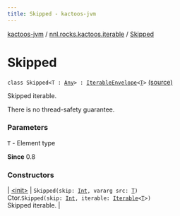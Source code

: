```yaml
---
title: Skipped - kactoos-jvm
---
```


[kactoos-jvm](../../index.html) / [nnl.rocks.kactoos.iterable](../index.html) / [Skipped](./index.html)

# Skipped

`class Skipped<T : `[`Any`](https://kotlinlang.org/api/latest/jvm/stdlib/kotlin/-any/index.html)`> : `[`IterableEnvelope`](../-iterable-envelope/index.html)`<`[`T`](index.html#T)`>` [(source)](https://github.com/neonailol/kactoos/blob/master/kactoos-jvm/src/main/kotlin/nnl/rocks/kactoos/iterable/Skipped.kt#L17)

Skipped iterable.

There is no thread-safety guarantee.

### Parameters

`T` - Element type

**Since**
0.8

### Constructors

| [&lt;init&gt;](-init-.html) | `Skipped(skip: `[`Int`](https://kotlinlang.org/api/latest/jvm/stdlib/kotlin/-int/index.html)`, vararg src: `[`T`](index.html#T)`)`<br>Ctor.`Skipped(skip: `[`Int`](https://kotlinlang.org/api/latest/jvm/stdlib/kotlin/-int/index.html)`, iterable: `[`Iterable`](https://kotlinlang.org/api/latest/jvm/stdlib/kotlin.collections/-iterable/index.html)`<`[`T`](index.html#T)`>)`<br>Skipped iterable. |

